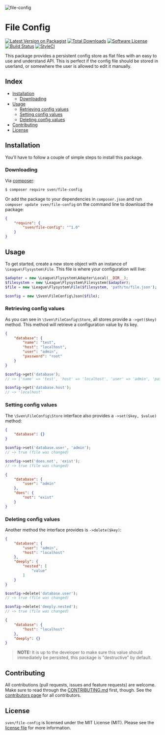 ![file-config](https://user-images.githubusercontent.com/11269635/35174536-129cc67e-fd70-11e7-8b87-d2ba8cc24ec8.jpg)

# File Config

[![Latest Version on Packagist][ico-version]][link-packagist]
[![Total Downloads][ico-downloads]][link-downloads]
[![Software License][ico-license]](LICENSE.md)
[![Build Status][ico-circleci]][link-circleci]
[![StyleCI][ico-styleci]][link-styleci]

This package provides a persistent config store as flat files with an easy
to use and understand API. This is perfect if the config file should be 
stored in userland, or somewhere the user is allowed to edit it manually.

## Index
- [Installation](#installation)
  - [Downloading](#downloading)
- [Usage](#usage)
  - [Retrieving config values](#retrieving-config-values)
  - [Setting config values](#setting-config-values)
  - [Deleting config values](#deleting-config-values)
- [Contributing](#contributing)
- [License](#license)

## Installation
You'll have to follow a couple of simple steps to install this package.

### Downloading
Via [composer](http://getcomposer.org):

```bash
$ composer require sven/file-config
```

Or add the package to your dependencies in `composer.json` and run
`composer update sven/file-config` on the command line to download
the package:

```json
{
    "require": {
        "sven/file-config": "^1.0"
    }
}
```

## Usage
To get started, create a new store object with an instance of `\League\Flysystem\File`. 
This file is where your configuration will live:

```php
$adapter = new \League\Flysystem\Adapter\Local(__DIR__);
$filesystem = new \League\Flysystem\Filesystem($adapter);
$file = new \League\Flysystem\File($filesystem, 'path/to/file.json');

$config = new \Sven\FileConfig\Json($file);
```

### Retrieving config values
As you can see in `\Sven\FileConfig\Store`, all stores provide a `->get($key)` method.
This method will retrieve a configuration value by its key.

```json
{
    "database": {
        "name": "test",
        "host": "localhost",
        "user": "admin",
        "password": "root"
    }
}
```

```php
$config->get('database'); 
// ~> ['name' => 'test', 'host' => 'localhost', 'user' => 'admin', 'password' => root']

$config->get('database.host'); 
// ~> 'localhost'
```

### Setting config values
The `\Sven\FileConfig\Store` interface also provides a `->set($key, $value)` method:

```json
{
    "database": {}
}
```

```php
$config->set('database.user', 'admin');
// ~> true (file was changed)

$config->set('does.not', 'exist');
// ~> true (file was changed)
```

```json
{
    "database": {
        "user": "admin"
    },
    "does": {
        "not": "exist"
    }
}
```

### Deleting config values
Another method the interface provides is `->delete($key)`:

```json
{
    "database": {
        "user": "admin",
        "host": "localhost"
    },
    "deeply": {
        "nested": [
            "value"
        ]
    }
}
```

```php
$config->delete('database.user');
// ~> true (file was changed)

$config->delete('deeply.nested');
// ~> true (file was changed)
```

```json
{
    "database": {
        "host": "localhost"
    },
    "deeply": {}
}
```

> **NOTE:** It is up to the developer to make sure this value should immediately be
persisted, this package is "destructive" by default.

## Contributing
All contributions (pull requests, issues and feature requests) are
welcome. Make sure to read through the [CONTRIBUTING.md](CONTRIBUTING.md) first,
though. See the [contributors page](../../graphs/contributors) for all contributors.

## License
`sven/file-config` is licensed under the MIT License (MIT). Please see the
[license file](LICENSE.md) for more information.

[ico-version]: https://img.shields.io/packagist/v/sven/file-config.svg?style=flat-square
[ico-license]: https://img.shields.io/badge/license-MIT-green.svg?style=flat-square
[ico-downloads]: https://img.shields.io/packagist/dt/sven/file-config.svg?style=flat-square
[ico-circleci]: https://img.shields.io/circleci/project/github/svenluijten/file-config.svg?style=flat-square
[ico-styleci]: https://styleci.io/repos/117891803/shield

[link-packagist]: https://packagist.org/packages/sven/file-config
[link-downloads]: https://packagist.org/packages/sven/file-config
[link-circleci]: https://circleci.com/gh/svenluijten/file-config
[link-styleci]: https://styleci.io/repos/117891803

